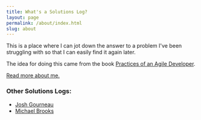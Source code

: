 ```yaml
---
title: What's a Solutions Log?
layout: page
permalink: /about/index.html
slug: about
---
```

This is a place where I can jot down the answer to a problem I've been struggling with so that I can easily find it again later.

The idea for doing this came from the book [Practices of an Agile Developer](http://pragmaticprogrammer.com/titles/pad/).

[Read more about me.](http://treypiepmeier.com/)

### Other Solutions Logs:

- [Josh Gourneau](http://josh.gourneau.com/blog/)
- [Michael Brooks](http://solutions.michaelbrooks.ca/)
